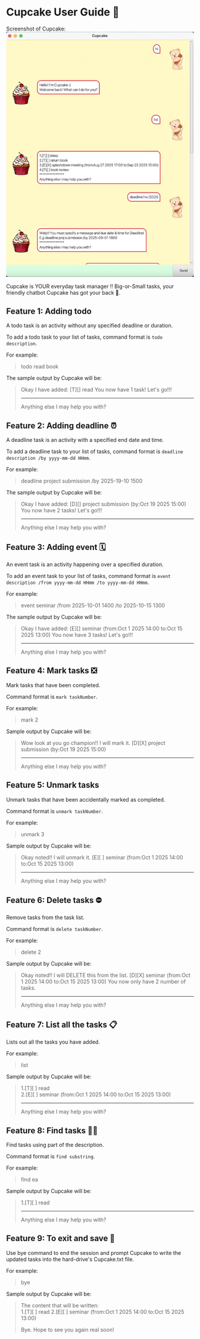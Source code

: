 # Cupcake User Guide 🧁

Screenshot of Cupcake:
![](Ui.png)

Cupcake is YOUR everyday task manager !! Big-or-Small tasks, 
your friendly chatbot Cupcake has got your back 🥳.


## Feature 1: Adding todo 

A todo task is an activity without any specified 
deadline or duration.

To add a todo task to your list of tasks, command 
format is `todo description`.

For example: 
>todo read book

The sample output by Cupcake will be:
>Okay I have added: [T][] read
> You now have 1 task! Let's go!!!
> *******************************
> Anything else I may help you with?


## Feature 2: Adding deadline ⏰

A deadline task is an activity with a specified
end date and time.

To add a deadline task to your list of tasks, command
format is `deadline description /by yyyy-mm-dd HHmm`.

For example:
>deadline project submission /by 2025-19-10 1500

The sample output by Cupcake will be:
>Okay I have added: [D][] project submission (by:Oct 19 2025 15:00)
> You now have 2 tasks! Let's go!!!
> *******************************
> Anything else I may help you with?


## Feature 3: Adding event 🗓️

An event task is an activity happening over 
a specified duration.

To add an event task to your list of tasks, command
format is `event description /from yyyy-mm-dd HHmm /to yyyy-mm-dd HHmm`.

For example:
>event seminar /from 2025-10-01 1400 /to 2025-10-15 1300

The sample output by Cupcake will be:
>Okay I have added: [E][] seminar (from:Oct 1 2025 14:00 to:Oct 15 2025 13:00)
> You now have 3 tasks! Let's go!!!
> *******************************
> Anything else I may help you with?

## Feature 4: Mark tasks ❎
Mark tasks that have been completed.

Command format is `mark taskNumber`.

For example:
>mark 2

Sample output by Cupcake will be:
>Wow look at you go champion!! I will mark it.
> [D][X] project submission (by:Oct 19 2025 15:00)
> ****************
> Anything else I may help you with?

## Feature 5: Unmark tasks
Unmark tasks that have been accidentally marked as 
completed.

Command format is `unmark taskNumber`.

For example:
>unmark 3

Sample output by Cupcake will be:
>Okay noted!! I will unmark it.
> [E][ ] seminar (from:Oct 1 2025 14:00 to:Oct 15 2025 13:00)
> ****************
> Anything else I may help you with?

## Feature 6: Delete tasks ⛔️
Remove tasks from the task list.

Command format is `delete taskNumber`.

For example:
>delete 2

Sample output by Cupcake will be:
>Okay noted!! I will DELETE this from the list.
> [D][X] seminar (from:Oct 1 2025 14:00 to:Oct 15 2025 13:00)
> You now only have 2 number of tasks.
> ****************
> Anything else I may help you with?


## Feature 7: List all the tasks 📋
Lists out all the tasks you have added.

For example:
>list

Sample output by Cupcake will be:
>1.[T][ ] read   
>2.[E][ ] seminar (from:Oct 1 2025 14:00 to:Oct 15 2025 13:00)  
> ****************
> Anything else I may help you with?

## Feature 8: Find tasks 🕵️‍♀️
Find tasks using part of the description.

Command format is `find substring`.

For example:
>find ea

Sample output by Cupcake will be:
>1.[T][ ] read
> ****************
> Anything else I may help you with?

## Feature 9: To exit and save 👋
Use bye command to end the session and prompt
Cupcake to write the updated tasks into the 
hard-drive's Cupcake.txt file. 

For example:
>bye

Sample output by Cupcake will be:
>The content that will be written:  
> 1.[T][ ] read
> 2.[E][ ] seminar (from:Oct 1 2025 14:00 to:Oct 15 2025 13:00)
> 
> Bye. Hope to see you again real soon!


